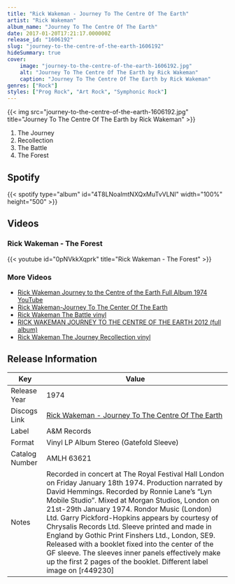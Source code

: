```yaml
---
title: "Rick Wakeman - Journey To The Centre Of The Earth"
artist: "Rick Wakeman"
album_name: "Journey To The Centre Of The Earth"
date: 2017-01-20T17:21:17.000000Z
release_id: "1606192"
slug: "journey-to-the-centre-of-the-earth-1606192"
hideSummary: true
cover:
    image: "journey-to-the-centre-of-the-earth-1606192.jpg"
    alt: "Journey To The Centre Of The Earth by Rick Wakeman"
    caption: "Journey To The Centre Of The Earth by Rick Wakeman"
genres: ["Rock"]
styles: ["Prog Rock", "Art Rock", "Symphonic Rock"]
---
```


{{< img src="journey-to-the-centre-of-the-earth-1606192.jpg" title="Journey To The Centre Of The Earth by Rick Wakeman" >}}

<!-- section break -->

1. The Journey
2. Recollection
3. The Battle
4. The Forest

<!-- section break -->


## Spotify
{{< spotify type="album" id="4T8LNoaImtNXQxMuTvVLNI" width="100%" height="500" >}}



## Videos
### Rick Wakeman - The Forest
{{< youtube id="0pNVkkXqprk" title="Rick Wakeman - The Forest" >}}<br>

### More Videos

- [Rick Wakeman Journey to the Centre of the Earth Full Album 1974   YouTube](https://www.youtube.com/watch?v=YJ9W2pZwvlY)
- [Rick Wakeman-Journey To The Center Of The Earth](https://www.youtube.com/watch?v=8wFag3o10wg)
- [Rick Wakeman   The Battle vinyl](https://www.youtube.com/watch?v=88ZZgQ_MAX4)
- [RICK WAKEMAN JOURNEY TO THE CENTRE OF THE EARTH 2012 (full album)](https://www.youtube.com/watch?v=q9g10wdemd8)
- [Rick Wakeman   The Journey Recollection vinyl](https://www.youtube.com/watch?v=Bf7yzb8Iokk)


## Release Information
|  Key           | Value                                                |
| ---------------| ---------------------------------------------------- |
| Release Year   | 1974                                   |
| Discogs Link   | [Rick Wakeman - Journey To The Centre Of The Earth](https://www.discogs.com/release/1606192-Rick-Wakeman-Journey-To-The-Centre-Of-The-Earth) |
| Label          | A&M Records |
| Format         | Vinyl LP Album Stereo (Gatefold Sleeve) |
| Catalog Number | AMLH 63621 |
| Notes | Recorded in concert at The Royal Festival Hall London on Friday January 18th 1974.  Production narrated by David Hemmings.  Recorded by Ronnie Lane’s “Lyn Mobile Studio”. Mixed at Morgan Studios, London on 21st-29th January 1974.  Rondor Music (London) Ltd.  Garry Pickford-Hopkins appears by courtesy of Chrysalis Records Ltd.  Sleeve printed and made in England by Gothic Print Finshers Ltd., London, SE9. Released with a booklet fixed into the center of the GF sleeve. The sleeves inner panels effectively make up the first 2 pages of the booklet. Different label image on [r449230] |